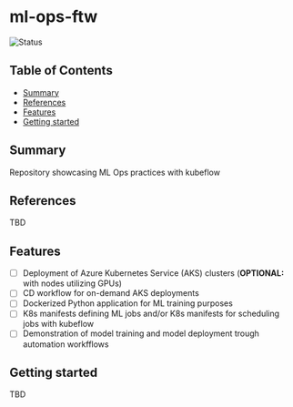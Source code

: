# ml-ops-ftw

![Status](https://img.shields.io/badge/Status-On%20Hold-yellow)

## Table of Contents

+ [Summary](#summary)
+ [References](#references)
+ [Features](#features)
+ [Getting started](#getting-started)

## Summary

Repository showcasing ML Ops practices with kubeflow

## References

TBD

## Features

- [ ] Deployment of Azure Kubernetes Service (AKS) clusters (**OPTIONAL:** with nodes utilizing GPUs)
- [ ] CD workflow for on-demand AKS deployments
- [ ] Dockerized Python application for ML training purposes
- [ ] K8s manifests defining ML jobs and/or K8s manifests for scheduling jobs with kubeflow
- [ ] Demonstration of model training and model deployment trough automation workfflows

## Getting started

TBD
